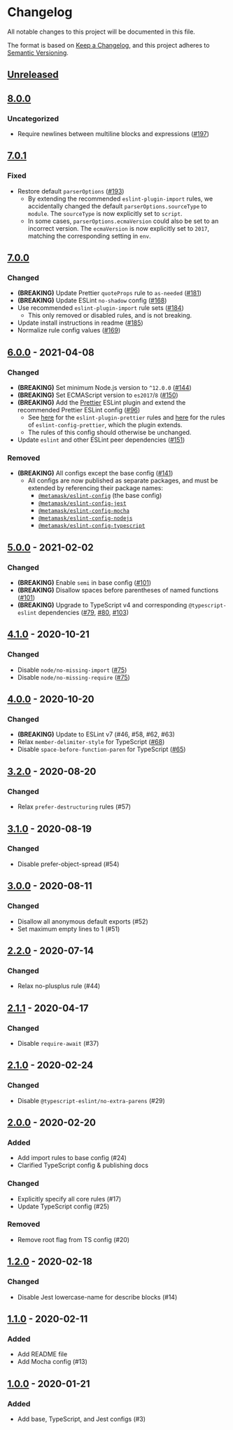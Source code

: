 # Changelog
All notable changes to this project will be documented in this file.

The format is based on [Keep a Changelog](https://keepachangelog.com/en/1.0.0/),
and this project adheres to [Semantic Versioning](https://semver.org/spec/v2.0.0.html).

## [Unreleased]

## [8.0.0]
### Uncategorized
- Require newlines between multiline blocks and expressions ([#197](https://github.com/MetaMask/eslint-config/pull/197))

## [7.0.1]
### Fixed
- Restore default `parserOptions` ([#193](https://github.com/MetaMask/eslint-config/pull/193))
  - By extending the recommended `eslint-plugin-import` rules, we accidentally changed the default `parserOptions.sourceType` to `module`.
  The `sourceType` is now explicitly set to `script`.
  - In some cases, `parserOptions.ecmaVersion` could also be set to an incorrect version.
  The `ecmaVersion` is now explicitly set to `2017`, matching the corresponding setting in `env`.

## [7.0.0]
### Changed
- **(BREAKING)** Update Prettier `quoteProps` rule to `as-needed` ([#181](https://github.com/MetaMask/eslint-config/pull/181))
- **(BREAKING)** Update ESLint `no-shadow` config ([#168](https://github.com/MetaMask/eslint-config/pull/168))
- Use recommended `eslint-plugin-import` rule sets ([#184](https://github.com/MetaMask/eslint-config/pull/184))
  - This only removed or disabled rules, and is not breaking.
- Update install instructions in readme ([#185](https://github.com/MetaMask/eslint-config/pull/185))
- Normalize rule config values ([#169](https://github.com/MetaMask/eslint-config/pull/169))

## [6.0.0] - 2021-04-08
### Changed
- **(BREAKING)** Set minimum Node.js version to `^12.0.0` ([#144](https://github.com/MetaMask/eslint-config/pull/144))
- **(BREAKING)** Set ECMAScript version to `es2017`/`8` ([#150](https://github.com/MetaMask/eslint-config/pull/150))
- **(BREAKING)** Add the [Prettier](https://prettier.io) ESLint plugin and extend the recommended Prettier ESLint config ([#96](https://github.com/MetaMask/eslint-config/pull/96))
  - See [here](https://github.com/prettier/eslint-plugin-prettier/blob/d993f24/eslint-plugin-prettier.js#L62-L73) for the `eslint-plugin-prettier` rules and [here](https://github.com/prettier/eslint-config-prettier/blob/abf3ba1/index.js) for the rules of `eslint-config-prettier`, which the plugin extends.
  - The rules of this config should otherwise be unchanged.
- Update `eslint` and other ESLint peer dependencies ([#151](https://github.com/MetaMask/eslint-config/pull/151))

### Removed
- **(BREAKING)** All configs except the base config ([#141](https://github.com/MetaMask/eslint-config/pull/141))
  - All configs are now published as separate packages, and must be extended by referencing their package names:
    - [`@metamask/eslint-config`](https://npmjs.com/package/@metamask/eslint-config) (the base config)
    - [`@metamask/eslint-config-jest`](https://npmjs.com/package/@metamask/eslint-config-jest)
    - [`@metamask/eslint-config-mocha`](https://npmjs.com/package/@metamask/eslint-config-mocha)
    - [`@metamask/eslint-config-nodejs`](https://npmjs.com/package/@metamask/eslint-config-nodejs)
    - [`@metamask/eslint-config-typescript`](https://npmjs.com/package/@metamask/eslint-config-typescript)

## [5.0.0] - 2021-02-02
### Changed
- **(BREAKING)** Enable `semi` in base config ([#101](https://github.com/MetaMask/eslint-config/pull/101))
- **(BREAKING)** Disallow spaces before parentheses of named functions ([#101](https://github.com/MetaMask/eslint-config/pull/101))
- **(BREAKING)** Upgrade to TypeScript v4 and corresponding `@typescript-eslint` dependencies ([#79](https://github.com/MetaMask/eslint-config/pull/79), [#80](https://github.com/MetaMask/eslint-config/pull/80), [#103](https://github.com/MetaMask/eslint-config/pull/103))

## [4.1.0] - 2020-10-21
### Changed
- Disable `node/no-missing-import` ([#75](https://github.com/MetaMask/eslint-config/pull/75))
- Disable `node/no-missing-require` ([#75](https://github.com/MetaMask/eslint-config/pull/75))

## [4.0.0] - 2020-10-20
### Changed
- **(BREAKING)** Update to ESLint v7 (#46, #58, #62, #63)
- Relax `member-delimiter-style` for TypeScript ([#68](https://github.com/MetaMask/eslint-config/pull/68))
- Disable `space-before-function-paren` for TypeScript ([#65](https://github.com/MetaMask/eslint-config/pull/65))

## [3.2.0] - 2020-08-20
### Changed
- Relax `prefer-destructuring` rules (#57)

## [3.1.0] - 2020-08-19
### Changed
- Disable prefer-object-spread (#54)

## [3.0.0] - 2020-08-11
### Changed
- Disallow all anonymous default exports (#52)
- Set maximum empty lines to 1 (#51)

## [2.2.0] - 2020-07-14
### Changed
- Relax no-plusplus rule (#44)

## [2.1.1] - 2020-04-17
### Changed
- Disable `require-await` (#37)

## [2.1.0] - 2020-02-24
### Changed
- Disable `@typescript-eslint/no-extra-parens` (#29)

## [2.0.0] - 2020-02-20
### Added
- Add import rules to base config  (#24)
- Clarified TypeScript config & publishing docs

### Changed
- Explicitly specify all core rules (#17)
- Update TypeScript config (#25)

### Removed
- Remove root flag from TS config (#20)

## [1.2.0] - 2020-02-18
### Changed
- Disable Jest lowercase-name for describe blocks (#14)

## [1.1.0] - 2020-02-11
### Added
- Add README file
- Add Mocha config (#13)

## [1.0.0] - 2020-01-21
### Added
- Add base, TypeScript, and Jest configs (#3)

[Unreleased]: https://github.com/MetaMask/eslint-config/compare/v8.0.0...HEAD
[8.0.0]: https://github.com/MetaMask/eslint-config/compare/v7.0.1...v8.0.0
[7.0.1]: https://github.com/MetaMask/eslint-config/compare/v7.0.0...v7.0.1
[7.0.0]: https://github.com/MetaMask/eslint-config/compare/v6.0.0...v7.0.0
[6.0.0]: https://github.com/MetaMask/eslint-config/compare/v5.0.0...v6.0.0
[5.0.0]: https://github.com/MetaMask/eslint-config/compare/v4.1.0...v5.0.0
[4.1.0]: https://github.com/MetaMask/eslint-config/compare/v4.0.0...v4.1.0
[4.0.0]: https://github.com/MetaMask/eslint-config/compare/v3.2.0...v4.0.0
[3.2.0]: https://github.com/MetaMask/eslint-config/compare/v3.1.0...v3.2.0
[3.1.0]: https://github.com/MetaMask/eslint-config/compare/v3.0.0...v3.1.0
[3.0.0]: https://github.com/MetaMask/eslint-config/compare/v2.2.0...v3.0.0
[2.2.0]: https://github.com/MetaMask/eslint-config/compare/v2.1.1...v2.2.0
[2.1.1]: https://github.com/MetaMask/eslint-config/compare/v2.1.0...v2.1.1
[2.1.0]: https://github.com/MetaMask/eslint-config/compare/v2.0.0...v2.1.0
[2.0.0]: https://github.com/MetaMask/eslint-config/compare/v1.2.0...v2.0.0
[1.2.0]: https://github.com/MetaMask/eslint-config/compare/v1.1.0...v1.2.0
[1.1.0]: https://github.com/MetaMask/eslint-config/compare/v1.0.0...v1.1.0
[1.0.0]: https://github.com/MetaMask/eslint-config/releases/tag/v1.0.0
